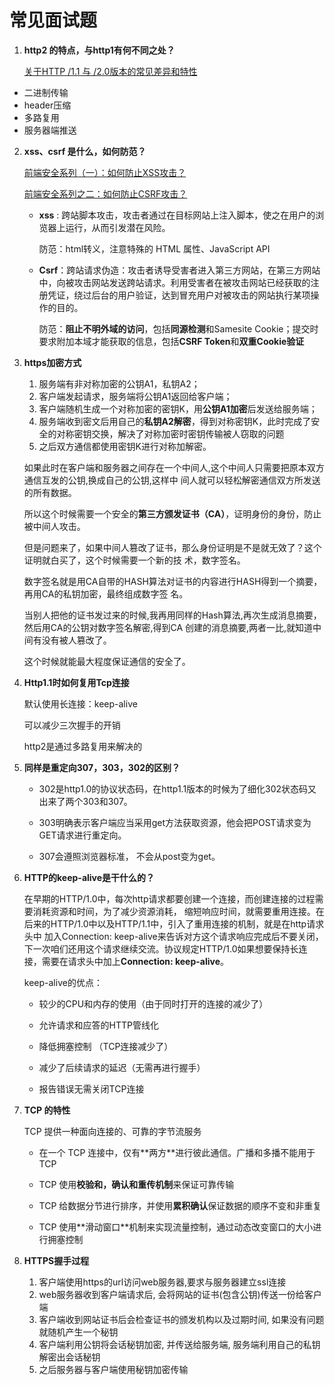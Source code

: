 # 常见面试题

1. **http2 的特点，与http1有何不同之处？**

   [关于HTTP /1.1 与 /2.0版本的常见差异和特性](https://juejin.im/post/6844903683277193223)

- 二进制传输
- header压缩
- 多路复用
- 服务器端推送

2. **xss、csrf 是什么，如何防范？**

   [前端安全系列（一）：如何防止XSS攻击？](https://juejin.im/post/6844903685122703367)

   [前端安全系列之二：如何防止CSRF攻击？](https://juejin.im/post/6844903689702866952)

   - **xss** : 跨站脚本攻击，攻击者通过在目标网站上注入脚本，使之在用户的浏览器上运行，从而引发潜在风险。

     防范：html转义，注意特殊的 HTML 属性、JavaScript API

   - **Csrf**：跨站请求伪造：攻击者诱导受害者进入第三方网站，在第三方网站中，向被攻击网站发送跨站请求。利用受害者在被攻击网站已经获取的注册凭证，绕过后台的用户验证，达到冒充用户对被攻击的网站执行某项操作的目的。

     防范：**阻止不明外域的访问**，包括**同源检测**和Samesite Cookie；提交时要求附加本域才能获取的信息，包括**CSRF Token**和**双重Cookie验证**
   
3. **https加密方式**
   
   1. 服务端有非对称加密的公钥A1，私钥A2；
   2. 客户端发起请求，服务端将公钥A1返回给客户端；
   3. 客户端随机生成一个对称加密的密钥K，用**公钥A1加密**后发送给服务端；
   4. 服务端收到密文后用自己的**私钥A2解密**，得到对称密钥K，此时完成了安全的对称密钥交换，解决了对称加密时密钥传输被人窃取的问题
   5. 之后双方通信都使用密钥K进行对称加解密。
   
   如果此时在客户端和服务器之间存在⼀个中间⼈,这个中间⼈只需要把原本双⽅通信互发的公钥,换成⾃⼰的公钥,这样中 间⼈就可以轻松解密通信双⽅所发送的所有数据。 
   
   所以这个时候需要⼀个安全的**第三⽅颁发证书（CA）**，证明身份的身份，防⽌被中间⼈攻击。
   
   但是问题来了，如果中间⼈篡改了证书，那么身份证明是不是就⽆效了？这个证明就⽩买了，这个时候需要⼀个新的技 术，数字签名。 
   
   数字签名就是⽤CA⾃带的HASH算法对证书的内容进⾏HASH得到⼀个摘要，再⽤CA的私钥加密，最终组成数字签 名。
   
   当别⼈把他的证书发过来的时候,我再⽤同样的Hash算法,再次⽣成消息摘要，然后⽤CA的公钥对数字签名解密,得到CA 创建的消息摘要,两者⼀⽐,就知道中间有没有被⼈篡改了。 
   
   这个时候就能最⼤程度保证通信的安全了。
   
4. **Http1.1时如何复用Tcp连接**

   默认使用长连接：keep-alive

   可以减少三次握手的开销

   http2是通过多路复用来解决的

5. **同样是重定向307，303，302的区别？** 

   - 302是http1.0的协议状态码，在http1.1版本的时候为了细化302状态码⼜出来了两个303和307。 

   - 303明确表示客户端应当采⽤get⽅法获取资源，他会把POST请求变为GET请求进⾏重定向。
   -  307会遵照浏览器标准， 不会从post变为get。

6. **HTTP的keep-alive是⼲什么的？** 

   在早期的HTTP/1.0中，每次http请求都要创建⼀个连接，⽽创建连接的过程需要消耗资源和时间，为了减少资源消耗， 缩短响应时间，就需要重⽤连接。在后来的HTTP/1.0中以及HTTP/1.1中，引⼊了重⽤连接的机制，就是在http请求头中 加⼊Connection: keep-alive来告诉对⽅这个请求响应完成后不要关闭，下⼀次咱们还⽤这个请求继续交流。协议规定HTTP/1.0如果想要保持⻓连接，需要在请求头中加上**Connection: keep-alive**。 

   keep-alive的优点： 

   - 较少的CPU和内存的使⽤（由于同时打开的连接的减少了） 

   - 允许请求和应答的HTTP管线化 

   - 降低拥塞控制 （TCP连接减少了） 

   - 减少了后续请求的延迟（⽆需再进⾏握⼿） 

   - 报告错误⽆需关闭TCP连接

7. **TCP 的特性** 

   TCP 提供⼀种⾯向连接的、可靠的字节流服务 

   - 在⼀个 TCP 连接中，仅有**两⽅**进⾏彼此通信。⼴播和多播不能⽤于 TCP 

   - TCP 使⽤**校验和，确认和重传机制**来保证可靠传输 

   - TCP 给数据分节进⾏排序，并使⽤**累积确认**保证数据的顺序不变和⾮重复 

   - TCP 使⽤**滑动窗⼝**机制来实现流量控制，通过动态改变窗⼝的⼤⼩进⾏拥塞控制 

8. **HTTPS握手过程**
   1. 客户端使用https的url访问web服务器,要求与服务器建立ssl连接
   2. web服务器收到客户端请求后, 会将网站的证书(包含公钥)传送一份给客户端
   3. 客户端收到网站证书后会检查证书的颁发机构以及过期时间, 如果没有问题就随机产生一个秘钥
   4. 客户端利用公钥将会话秘钥加密, 并传送给服务端, 服务端利用自己的私钥解密出会话秘钥
   5. 之后服务器与客户端使用秘钥加密传输